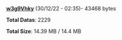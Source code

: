 [**w3g9Vhky**](/data/w3g9Vhky.txt) (30/12/22 - 02:35)- 43468 bytes

**Total Datas**: 2229

**Total Size**: 14.39 MB / 14.4 MB